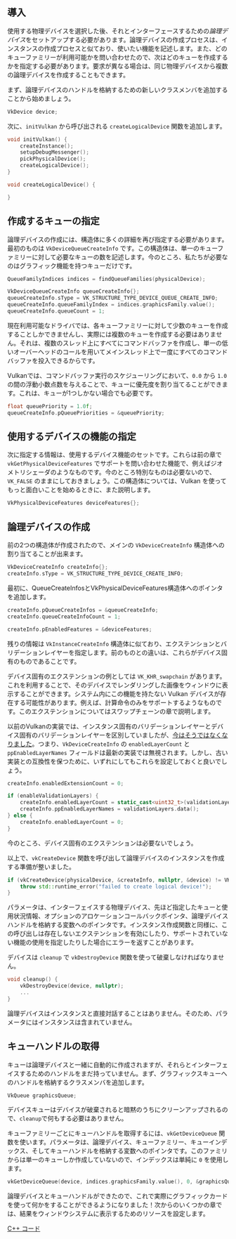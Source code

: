 ## 導入

使用する物理デバイスを選択した後、それとインターフェースするための*論理デバイス*をセットアップする必要があります。論理デバイスの作成プロセスは、インスタンスの作成プロセスと似ており、使いたい機能を記述します。また、どのキューファミリーが利用可能かを問い合わせたので、次はどのキューを作成するかを指定する必要があります。要求が異なる場合は、同じ物理デバイスから複数の論理デバイスを作成することもできます。

まず、論理デバイスのハンドルを格納するための新しいクラスメンバを追加することから始めましょう。

```c++
VkDevice device;
```

次に、`initVulkan` から呼び出される `createLogicalDevice` 関数を追加します。

```c++
void initVulkan() {
    createInstance();
    setupDebugMessenger();
    pickPhysicalDevice();
    createLogicalDevice();
}

void createLogicalDevice() {

}
```

## 作成するキューの指定

論理デバイスの作成には、構造体に多くの詳細を再び指定する必要があります。最初のものは `VkDeviceQueueCreateInfo` です。この構造体は、単一のキューファミリーに対して必要なキューの数を記述します。今のところ、私たちが必要なのはグラフィック機能を持つキューだけです。

```c++
QueueFamilyIndices indices = findQueueFamilies(physicalDevice);

VkDeviceQueueCreateInfo queueCreateInfo{};
queueCreateInfo.sType = VK_STRUCTURE_TYPE_DEVICE_QUEUE_CREATE_INFO;
queueCreateInfo.queueFamilyIndex = indices.graphicsFamily.value();
queueCreateInfo.queueCount = 1;
```

現在利用可能なドライバでは、各キューファミリーに対して少数のキューを作成することしかできませんし、実際には複数のキューを作成する必要はありません。それは、複数のスレッド上にすべてにコマンドバッファを作成し、単一の低いオーバーヘッドのコールを用いてメインスレッド上で一度にすべてのコマンドバッファを投入できるからです。

Vulkanでは、コマンドバッファ実行のスケジューリングにおいて、`0.0` から `1.0` の間の浮動小数点数を与えることで、キューに優先度を割り当てることができます。これは、キューが1つしかない場合でも必要です。

```c++
float queuePriority = 1.0f;
queueCreateInfo.pQueuePriorities = &queuePriority;
```

## 使用するデバイスの機能の指定

次に指定する情報は、使用するデバイス機能のセットです。これらは前の章で `vkGetPhysicalDeviceFeatures` でサポートを問い合わせた機能で、例えばジオメトリシェーダのようなものです。今のところ特別なものは必要ないので、`VK_FALSE` のままにしておきましょう。この構造体については、Vulkan を使ってもっと面白いことを始めるときに、また説明します。

```c++
VkPhysicalDeviceFeatures deviceFeatures{};
```

## 論理デバイスの作成

前の2つの構造体が作成されたので、メインの `VkDeviceCreateInfo` 構造体への割り当てることが出来ます。

```c++
VkDeviceCreateInfo createInfo{};
createInfo.sType = VK_STRUCTURE_TYPE_DEVICE_CREATE_INFO;
```

最初に、QueueCreateInfosとVkPhysicalDeviceFeatures構造体へのポインタを追加します。

```c++
createInfo.pQueueCreateInfos = &queueCreateInfo;
createInfo.queueCreateInfoCount = 1;

createInfo.pEnabledFeatures = &deviceFeatures;
```

残りの情報は `VkInstanceCreateInfo` 構造体に似ており、エクステンションとバリデーションレイヤーを指定します。前のものとの違いは、これらがデバイス固有のものであることです。

デバイス固有のエクステンションの例としては `VK_KHR_swapchain` があります。これを利用することで、そのデバイスでレンダリングした画像をウィンドウに表示することができます。システム内にこの機能を持たない Vulkan デバイスが存在する可能性があります。例えば、計算命令のみをサポートするようなものです。このエクステンションについてはスワップチェーンの章で説明します。

以前のVulkanの実装では、インスタンス固有のバリデーションレイヤーとデバイス固有のバリデーションレイヤーを区別していましたが、[今はそうではなくなりました](https://www.khronos.org/registry/vulkan/specs/1.1-extensions/html/vkspec.html#extendingvulkan-layers-devicelayerdeprecation)。つまり、`VkDeviceCreateInfo` の `enabledLayerCount` と `ppEnabledLayerNames` フィールドは最新の実装では無視されます。しかし、古い実装との互換性を保つために、いずれにしてもこれらを設定しておくと良いでしょう。

```c++
createInfo.enabledExtensionCount = 0;

if (enableValidationLayers) {
    createInfo.enabledLayerCount = static_cast<uint32_t>(validationLayers.size());
    createInfo.ppEnabledLayerNames = validationLayers.data();
} else {
    createInfo.enabledLayerCount = 0;
}
```

今のところ、デバイス固有のエクステンションは必要ないでしょう。

以上で、`vkCreateDevice` 関数を呼び出して論理デバイスのインスタンスを作成する準備が整いました。

```c++
if (vkCreateDevice(physicalDevice, &createInfo, nullptr, &device) != VK_SUCCESS) {
    throw std::runtime_error("failed to create logical device!");
}
```

パラメータは、インターフェイスする物理デバイス、先ほど指定したキューと使用状況情報、オプションのアロケーションコールバックポインタ、論理デバイスハンドルを格納する変数へのポインタです。インスタンス作成関数と同様に、この呼び出しは存在しないエクステンションを有効にしたり、サポートされていない機能の使用を指定したりした場合にエラーを返すことがあります。

デバイスは `cleanup` で `vkDestroyDevice` 関数を使って破棄しなければなりません。

```c++
void cleanup() {
    vkDestroyDevice(device, nullptr);
    ...
}
```

論理デバイスはインスタンスと直接対話することはありません。そのため、パラメータにはインスタンスは含まれていません。

## キューハンドルの取得

キューは論理デバイスと一緒に自動的に作成されますが、それらとインターフェイスするためのハンドルをまだ持っていません。まず、グラフィックスキューへのハンドルを格納するクラスメンバを追加します。

```c++
VkQueue graphicsQueue;
```

デバイスキューはデバイスが破棄されると暗黙のうちにクリーンアップされるので、`cleanup`で何もする必要はありません。

キューファミリーごとにキューハンドルを取得するには、`vkGetDeviceQueue` 関数を使います。パラメータは、論理デバイス、キューファミリー、キューインデックス、そしてキューハンドルを格納する変数へのポインタです。このファミリからは単一のキューしか作成していないので、インデックスは単純に `0` を使用します。

```c++
vkGetDeviceQueue(device, indices.graphicsFamily.value(), 0, &graphicsQueue);
```

論理デバイスとキューハンドルができたので、これで実際にグラフィックカードを使って何かをすることができるようになりました！次からのいくつかの章では、結果をウィンドウシステムに表示するためのリソースを設定します。

[C++ コード](/code/04_logical_device.cpp)
